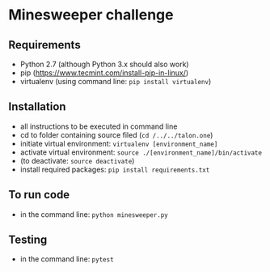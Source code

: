 # Minesweeper challenge


## Requirements
- Python 2.7 (although Python 3.x should also work)
- pip  (https://www.tecmint.com/install-pip-in-linux/)
- virtualenv  (using command line: `pip install virtualenv`)


## Installation
- all instructions to be executed in command line
- cd to folder containing source filed (`cd /../../talon.one`)
- initiate virtual environment: `virtualenv [environment_name]`
- activate virtual environment: `source ./[environment_name]/bin/activate`
- (to deactivate: `source deactivate`)
- install required packages: `pip install requirements.txt`


## To run code
- in the command line: `python minesweeper.py`


## Testing
- in the command line: `pytest`
